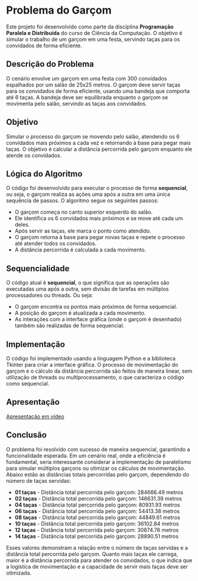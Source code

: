 # Problema do Garçom

Este projeto foi desenvolvido como parte da disciplina **Programação Paralela e Distribuída** do curso de Ciência da Computação. O objetivo é simular o trabalho de um garçom em uma festa, servindo taças para os convidados de forma eficiente.

## Descrição do Problema

O cenário envolve um garçom em uma festa com 300 convidados espalhados por um salão de 25x25 metros. O garçom deve servir taças para os convidados de forma eficiente, usando uma bandeja que comporta até 6 taças. A bandeja deve ser equilibrada enquanto o garçom se movimenta pelo salão, servindo as taças aos convidados.

## Objetivo

Simular o processo do garçom se movendo pelo salão, atendendo os 6 convidados mais próximos a cada vez e retornando à base para pegar mais taças. O objetivo é calcular a distância percorrida pelo garçom enquanto ele atende os convidados.

## Lógica do Algoritmo

O código foi desenvolvido para executar o processo de forma **sequencial**, ou seja, o garçom realiza as ações uma após a outra em uma única sequência de passos. O algoritmo segue os seguintes passos:

- O garçom começa no canto superior esquerdo do salão.
- Ele identifica os 6 convidados mais próximos e se move até cada um deles.
- Após servir as taças, ele marca o ponto como atendido.
- O garçom retorna à base para pegar novas taças e repete o processo até atender todos os convidados.
- A distância percorrida é calculada a cada movimento.

## Sequencialidade

O código atual é **sequencial**, o que significa que as operações são executadas uma após a outra, sem divisão de tarefas em múltiplos processadores ou threads. Ou seja:

- O garçom encontra os pontos mais próximos de forma sequencial.
- A posição do garçom é atualizada a cada movimento.
- As interações com a interface gráfica (onde o garçom é desenhado) também são realizadas de forma sequencial.

## Implementação

O código foi implementado usando a linguagem Python e a biblioteca Tkinter para criar a interface gráfica. O processo de movimentação do garçom e o cálculo da distância percorrida são feitos de maneira linear, sem utilização de threads ou multiprocessamento, o que caracteriza o código como sequencial.

## Apresentação

[Apresentação em vídeo](https://www.youtube.com/watch?v=pJ69EBeFQ-k)


## Conclusão

O problema foi resolvido com sucesso de maneira sequencial, garantindo a funcionalidade esperada. Em um cenário real, onde a eficiência é fundamental, seria interessante considerar a implementação de paralelismo para simular múltiplos garçons ou otimizar os cálculos de movimentação. Abaixo estão as distâncias totais percorridas pelo garçom, dependendo do número de taças servidas:

- **01 taças** - Distância total percorrida pelo garçom: 284666.49 metros
- **02 taças** - Distância total percorrida pelo garçom: 146631.39 metros
- **04 taças** - Distância total percorrida pelo garçom: 80931.93 metros
- **06 taças** - Distância total percorrida pelo garçom: 54413.38 metros
- **08 taças** - Distância total percorrida pelo garçom: 44849.61 metros
- **10 taças** - Distância total percorrida pelo garçom: 36102.84 metros
- **12 taças** - Distância total percorrida pelo garçom: 30874.76 metros
- **14 taças** - Distância total percorrida pelo garçom: 28890.51 metros

Esses valores demonstram a relação entre o número de taças servidas e a distância total percorrida pelo garçom. Quanto mais taças ele carrega, maior é a distância percorrida para atender os convidados, o que indica que a logística de movimentação e a capacidade de servir mais taças deve ser otimizada.
